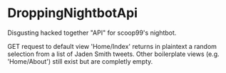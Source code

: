 # DroppingNightbotApi
Disgusting hacked together "API" for scoop99's nightbot.

GET request to default view 'Home/Index' returns in plaintext a random selection from a list of Jaden Smith tweets.
Other boilerplate views (e.g. 'Home/About') still exist but are completly empty.
